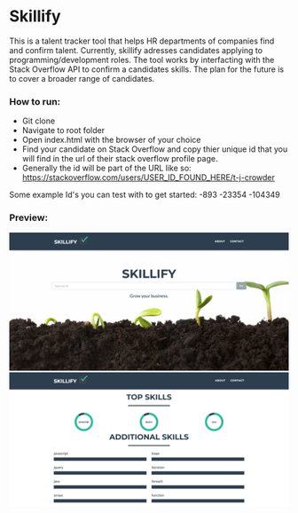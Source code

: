 # Skillify
This is a talent tracker tool that helps HR departments of companies find and confirm talent. Currently, skillify adresses candidates applying to programming/development roles. The tool works by interfacting with the Stack Overflow API to confirm a candidates skills. The plan for the future is to cover a broader range of candidates.

### How to run:
- Git clone
- Navigate to root folder
- Open index.html with the browser of your choice
- Find your candidate on Stack Overflow and copy thier unique id that you will find in the url of their stack overflow profile page.
- Generally the id will be part of the URL like so: https://stackoverflow.com/users/USER_ID_FOUND_HERE/t-j-crowder

Some example Id's you can test with to get started:
-893
-23354
-104349

### Preview:

![alt text](https://github.com/gkheeva/Skillified/blob/master/img/preview_main.png)
![alt text](https://github.com/gkheeva/Skillified/blob/master/img/preview_skills.png)
